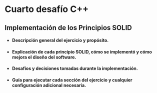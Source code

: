 # Cuarto desafío C++
## Implementación de los Principios SOLID

- #### Descripción general del ejercicio y propósito.
- #### Explicación de cada principio SOLID, cómo se implementó y cómo mejora el diseño del software.
- #### Desafíos y decisiones tomadas durante la implementación.
- #### Guía para ejecutar cada sección del ejercicio y cualquier configuración adicional necesaria.
